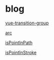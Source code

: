 # blog
[vue-transition-group](https://no2015.github.io/blog/vue-transition-group.html)

[arc](https://no2015.github.io/blog/arc.html)

[isPointInPath](https://no2015.github.io/blog/isPointInPath.html)

[isPointInStroke](https://no2015.github.io/blog/isPointInStroke.html)
